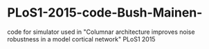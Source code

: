 # PLoS1-2015-code-Bush-Mainen-
code for simulator used in "Columnar architecture improves noise robustness in a model cortical network" PLoS1 2015

